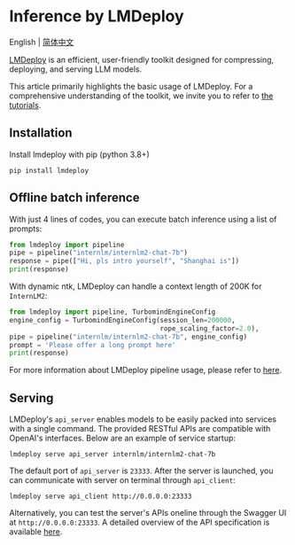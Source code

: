 # Inference by LMDeploy

English | [简体中文](lmdeploy_zh_cn.md)

[LMDeploy](https://github.com/InternLM/lmdeploy) is an efficient, user-friendly toolkit designed for compressing, deploying, and serving LLM models.

This article primarily highlights the basic usage of LMDeploy. For a comprehensive understanding of the toolkit, we invite you to refer to [the tutorials](https://lmdeploy.readthedocs.io/en/latest/).


## Installation

Install lmdeploy with pip (python 3.8+)

```shell
pip install lmdeploy
```

## Offline batch inference

With just 4 lines of codes, you can execute batch inference using a list of prompts:

```python
from lmdeploy import pipeline
pipe = pipeline("internlm/internlm2-chat-7b")
response = pipe(["Hi, pls intro yourself", "Shanghai is"])
print(response)
```

With dynamic ntk, LMDeploy can handle a context length of 200K for `InternLM2`:

```python
from lmdeploy import pipeline, TurbomindEngineConfig
engine_config = TurbomindEngineConfig(session_len=200000,
                                      rope_scaling_factor=2.0),
pipe = pipeline("internlm/internlm2-chat-7b", engine_config)
prompt = 'Please offer a long prompt here'
print(response)
```

For more information about LMDeploy pipeline usage, please refer to [here](https://lmdeploy.readthedocs.io/en/latest/inference/pipeline.html).

## Serving

LMDeploy's `api_server` enables models to be easily packed into services with a single command. The provided RESTful APIs are compatible with OpenAI's interfaces. Below are an example of service startup:

```shell
lmdeploy serve api_server internlm/internlm2-chat-7b
```

The default port of `api_server` is `23333`. After the server is launched, you can communicate with server on terminal through `api_client`:

```shell
lmdeploy serve api_client http://0.0.0.0:23333
```

Alternatively, you can test the server's APIs oneline through the Swagger UI at `http://0.0.0.0:23333`. A detailed overview of the API specification is available [here](https://lmdeploy.readthedocs.io/en/latest/serving/restful_api.html).
